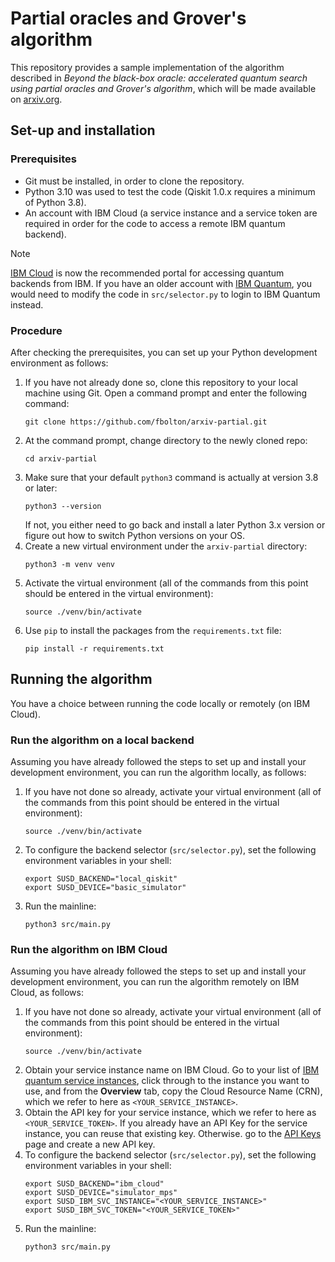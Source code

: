 # Partial oracles and Grover's algorithm

This repository provides a sample implementation of the algorithm described in _Beyond the black-box oracle: accelerated quantum search using partial oracles and Grover's algorithm_, which will be made available on [arxiv.org](https://arxiv.org).

## Set-up and installation

### Prerequisites

* Git must be installed, in order to clone the repository.
* Python 3.10 was used to test the code (Qiskit 1.0.x requires a minimum of Python 3.8).
* An account with IBM Cloud (a service instance and a service token are required in order for the code to access a remote IBM quantum backend).

>[!NOTE]
> [IBM Cloud](https://cloud.ibm.com/login) is now the recommended portal for accessing quantum backends from IBM. If you have an older account with [IBM Quantum](https://quantum.ibm.com/login), you would need to modify the code in `src/selector.py` to login to IBM Quantum instead.

### Procedure

After checking the prerequisites, you can set up your Python development environment as follows:

1. If you have not already done so, clone this repository to your local machine using Git. Open a command prompt and enter the following command:
   ```commandline
   git clone https://github.com/fbolton/arxiv-partial.git
   ```
2. At the command prompt, change directory to the newly cloned repo:
   ```commandline
   cd arxiv-partial
   ```
3. Make sure that your default `python3` command is actually at version 3.8 or later:
   ```commandline
   python3 --version
   ```
   If not, you either need to go back and install a later Python 3.x version or figure out how to switch Python versions on your OS.
4. Create a new virtual environment under the `arxiv-partial` directory:
   ```commandline
   python3 -m venv venv
   ```
5. Activate the virtual environment (all of the commands from this point should be entered in the virtual environment):
   ```commandline
   source ./venv/bin/activate
   ```
6. Use `pip` to install the packages from the `requirements.txt` file:
   ```commandline
   pip install -r requirements.txt
   ```

## Running the algorithm

You have a choice between running the code locally or remotely (on IBM Cloud).

### Run the algorithm on a local backend

Assuming you have already followed the steps to set up and install your development environment, you can run the algorithm locally, as follows:

1. If you have not done so already, activate your virtual environment (all of the commands from this point should be entered in the virtual environment):
   ```commandline
   source ./venv/bin/activate
   ```
2. To configure the backend selector (`src/selector.py`), set the following environment variables in your shell:
   ```commandline
   export SUSD_BACKEND="local_qiskit"
   export SUSD_DEVICE="basic_simulator"
   ```
3. Run the mainline:
   ```commandline
   python3 src/main.py
   ```

### Run the algorithm on IBM Cloud

Assuming you have already followed the steps to set up and install your development environment, you can run the algorithm remotely on IBM Cloud, as follows:

1. If you have not done so already, activate your virtual environment (all of the commands from this point should be entered in the virtual environment):
   ```commandline
   source ./venv/bin/activate
   ```
2. Obtain your service instance name on IBM Cloud. Go to your list of [IBM quantum service instances](https://cloud.ibm.com/quantum/instances), click through to the instance you want to use, and from the **Overview** tab, copy the Cloud Resource Name (CRN), which we refer to here as `<YOUR_SERVICE_INSTANCE>`.
3. Obtain the API key for your service instance, which we refer to here as `<YOUR_SERVICE_TOKEN>`. If you already have an API Key for the service instance, you can reuse that existing key. Otherwise. go to the [API Keys](https://cloud.ibm.com/iam/apikeys) page and create a new API key.
3. To configure the backend selector (`src/selector.py`), set the following environment variables in your shell:
   ```commandline
   export SUSD_BACKEND="ibm_cloud"
   export SUSD_DEVICE="simulator_mps"
   export SUSD_IBM_SVC_INSTANCE="<YOUR_SERVICE_INSTANCE>"
   export SUSD_IBM_SVC_TOKEN="<YOUR_SERVICE_TOKEN>"
   ```
4. Run the mainline:
   ```commandline
   python3 src/main.py
   ```
